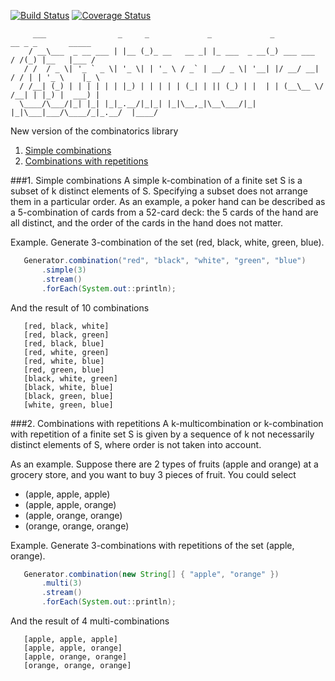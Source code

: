 [![Build Status](https://secure.travis-ci.org/dpaukov/combinatoricslib3.png)](http://travis-ci.org/dpaukov/combinatoricslib3) 
[![Coverage Status](https://coveralls.io/repos/github/dpaukov/combinatoricslib3/badge.svg?branch=master)](https://coveralls.io/github/dpaukov/combinatoricslib3?branch=master)

```
     ___                _     _             _             _             __ _ _       _____ 
    / __\___  _ __ ___ | |__ (_)_ __   __ _| |_ ___  _ __(_) ___ ___   / /(_) |__   |___ / 
   / /  / _ \| '_ ` _ \| '_ \| | '_ \ / _` | __/ _ \| '__| |/ __/ __| / / | | '_ \    |_ \ 
  / /__| (_) | | | | | | |_) | | | | | (_| | || (_) | |  | | (__\__ \/ /__| | |_) |  ___) |
  \____/\___/|_| |_| |_|_.__/|_|_| |_|\__,_|\__\___/|_|  |_|\___|___/\____/_|_.__/  |____/ 
```  

New version of the combinatorics library

1. [Simple combinations](#1-simple-combinations)
2. [Combinations with repetitions](#2-combinations-with-repetitions)

###1. Simple combinations
A simple k-combination of a finite set S is a subset of k distinct elements of S. Specifying a subset does not arrange them in a particular order. As an example, a poker hand can be described as a 5-combination of cards from a 52-card deck: the 5 cards of the hand are all distinct, and the order of the cards in the hand does not matter.

Example. Generate 3-combination of the set (red, black, white, green, blue).

```java
   Generator.combination("red", "black", "white", "green", "blue")
       .simple(3)
       .stream()
       .forEach(System.out::println);

```
And the result of 10 combinations
```
   [red, black, white]
   [red, black, green]
   [red, black, blue]
   [red, white, green]
   [red, white, blue]
   [red, green, blue]
   [black, white, green]
   [black, white, blue]
   [black, green, blue]
   [white, green, blue]
```

###2. Combinations with repetitions
A k-multicombination or k-combination with repetition of a finite set S is given by a sequence of k not necessarily distinct elements of S, where order is not taken into account.

As an example. Suppose there are 2 types of fruits (apple and orange) at a grocery store, and you want to buy 3 pieces of fruit. You could select
- (apple, apple, apple)
- (apple, apple, orange)
- (apple, orange, orange)
- (orange, orange, orange)

Example. Generate 3-combinations with repetitions of the set (apple, orange).
```java
   Generator.combination(new String[] { "apple", "orange" })
       .multi(3)
       .stream()
       .forEach(System.out::println);
```
And the result of 4 multi-combinations
```
   [apple, apple, apple]
   [apple, apple, orange]
   [apple, orange, orange]
   [orange, orange, orange]
```
